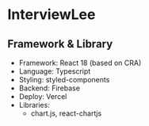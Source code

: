 # InterviewLee

## Framework & Library
- Framework: React 18 (based on CRA)
- Language: Typescript
- Styling: styled-components
- Backend: Firebase
- Deploy: Vercel
- Libraries:
  - chart.js, react-chartjs